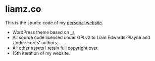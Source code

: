 liamz.co
========

This is the source code of my [personal website](http://liamz.co).
 - WordPress theme based on [\_s](http://underscores.me)
 - All source code licensed under GPLv2 to Liam Edwards-Playne and Underscores' authors.
 - All other assets I retain full copyright over.
 - 15th iteration of my website.

